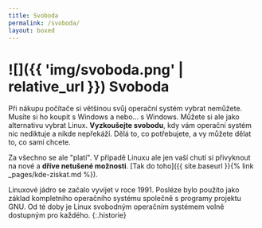 ```yaml
---
title: Svoboda
permalink: /svoboda/
layout: boxed
---
```

# ![]({{ 'img/svoboda.png' | relative_url }}) Svoboda

Při nákupu počítače si většinou svůj operační systém vybrat nemůžete. Musíte si ho koupit s Windows a nebo... s Windows. Můžete si ale jako alternativu vybrat Linux. **Vyzkoušejte svobodu**, kdy vám operační systém nic nediktuje a nikde nepřekáží. Dělá to, co potřebujete, a vy můžete dělat to, co sami chcete.

Za všechno se ale "platí". V případě Linuxu ale jen vaší chutí si přivyknout na nové a **dříve netušené možnosti**. [Tak do toho]({{ site.baseurl }}{% link _pages/kde-ziskat.md %}).

Linuxové jádro se začalo vyvíjet v roce 1991. Posléze bylo použito jako základ kompletního operačního systému společně s programy projektu GNU. Od té doby je Linux svobodným operačním systémem volně dostupným pro každého.
{:.historie}
